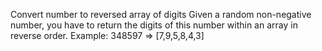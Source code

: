 Convert number to reversed array of digits
Given a random non-negative number, you have to return the digits of this number within an array in reverse order.
Example:
348597 => [7,9,5,8,4,3]